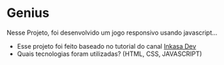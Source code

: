 # Genius

Nesse Projeto, foi desenvolvido um jogo responsivo usando javascript...

  * Esse projeto foi feito baseado no tutorial do canal [Inkasa Dev](https://github.com/inkasadev/genius-starter-files)
  * Quais tecnologias foram utilizadas? (HTML, CSS, JAVASCRIPT)
